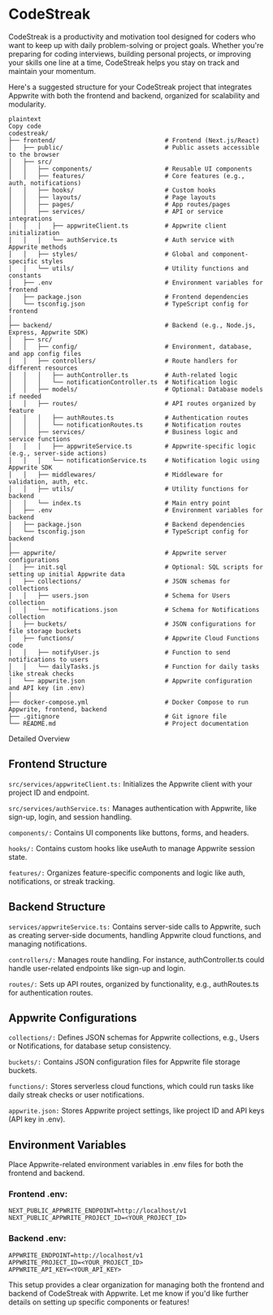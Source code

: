 # CodeStreak
CodeStreak is a productivity and motivation tool designed for coders who want to keep up with daily problem-solving or project goals. Whether you're preparing for coding interviews, building personal projects, or improving your skills one line at a time, CodeStreak helps you stay on track and maintain your momentum.


Here's a suggested structure for your CodeStreak project that integrates Appwrite with both the frontend and backend, organized for scalability and modularity.
```
plaintext
Copy code
codestreak/
├── frontend/                              # Frontend (Next.js/React)
│   ├── public/                            # Public assets accessible to the browser
│   ├── src/
│   │   ├── components/                    # Reusable UI components
│   │   ├── features/                      # Core features (e.g., auth, notifications)
│   │   ├── hooks/                         # Custom hooks
│   │   ├── layouts/                       # Page layouts
│   │   ├── pages/                         # App routes/pages
│   │   ├── services/                      # API or service integrations
│   │   │   ├── appwriteClient.ts          # Appwrite client initialization
│   │   │   └── authService.ts             # Auth service with Appwrite methods
│   │   ├── styles/                        # Global and component-specific styles
│   │   └── utils/                         # Utility functions and constants
│   ├── .env                               # Environment variables for frontend
│   ├── package.json                       # Frontend dependencies
│   └── tsconfig.json                      # TypeScript config for frontend
│
├── backend/                               # Backend (e.g., Node.js, Express, Appwrite SDK)
│   ├── src/
│   │   ├── config/                        # Environment, database, and app config files
│   │   ├── controllers/                   # Route handlers for different resources
│   │   │   ├── authController.ts          # Auth-related logic
│   │   │   └── notificationController.ts  # Notification logic
│   │   ├── models/                        # Optional: Database models if needed
│   │   ├── routes/                        # API routes organized by feature
│   │   │   ├── authRoutes.ts              # Authentication routes
│   │   │   └── notificationRoutes.ts      # Notification routes
│   │   ├── services/                      # Business logic and service functions
│   │   │   ├── appwriteService.ts         # Appwrite-specific logic (e.g., server-side actions)
│   │   │   └── notificationService.ts     # Notification logic using Appwrite SDK
│   │   ├── middlewares/                   # Middleware for validation, auth, etc.
│   │   ├── utils/                         # Utility functions for backend
│   │   └── index.ts                       # Main entry point
│   ├── .env                               # Environment variables for backend
│   ├── package.json                       # Backend dependencies
│   └── tsconfig.json                      # TypeScript config for backend
│
├── appwrite/                              # Appwrite server configurations
│   ├── init.sql                           # Optional: SQL scripts for setting up initial Appwrite data
│   ├── collections/                       # JSON schemas for collections
│   │   ├── users.json                     # Schema for Users collection
│   │   └── notifications.json             # Schema for Notifications collection
│   ├── buckets/                           # JSON configurations for file storage buckets
│   ├── functions/                         # Appwrite Cloud Functions code
│   │   ├── notifyUser.js                  # Function to send notifications to users
│   │   └── dailyTasks.js                  # Function for daily tasks like streak checks
│   └── appwrite.json                      # Appwrite configuration and API key (in .env)
│
├── docker-compose.yml                     # Docker Compose to run Appwrite, frontend, backend
├── .gitignore                             # Git ignore file
└── README.md                              # Project documentation

```
Detailed Overview

## Frontend Structure

```src/services/appwriteClient.ts:``` Initializes the Appwrite client with your project ID and endpoint.

```src/services/authService.ts:``` Manages authentication with Appwrite, like sign-up, login, and session handling.

```components/:``` Contains UI components like buttons, forms, and headers.

```hooks/:``` Contains custom hooks like useAuth to manage Appwrite session state.

```features/:``` Organizes feature-specific components and logic like auth, notifications, or streak tracking.


## Backend Structure

```services/appwriteService.ts:``` Contains server-side calls to Appwrite, such as creating server-side documents, handling Appwrite cloud functions, and managing notifications.

```controllers/:``` Manages route handling. For instance, authController.ts could handle user-related endpoints like sign-up and login.

```routes/:``` Sets up API routes, organized by functionality, e.g., authRoutes.ts for authentication routes.

## Appwrite Configurations
```collections/:``` Defines JSON schemas for Appwrite collections, e.g., Users or Notifications, for database setup consistency.

```buckets/:``` Contains JSON configuration files for Appwrite file storage buckets.

```functions/:``` Stores serverless cloud functions, which could run tasks like daily streak checks or user notifications.

```appwrite.json:``` Stores Appwrite project settings, like project ID and API keys (API key in .env).

## Environment Variables

Place Appwrite-related environment variables in .env files for both the frontend and backend.

### Frontend .env:
```
NEXT_PUBLIC_APPWRITE_ENDPOINT=http://localhost/v1
NEXT_PUBLIC_APPWRITE_PROJECT_ID=<YOUR_PROJECT_ID>
```
### Backend .env:
```
APPWRITE_ENDPOINT=http://localhost/v1
APPWRITE_PROJECT_ID=<YOUR_PROJECT_ID>
APPWRITE_API_KEY=<YOUR_API_KEY>
```
This setup provides a clear organization for managing both the frontend and backend of CodeStreak with Appwrite. Let me know if you'd like further details on setting up specific components or features!
